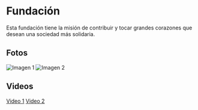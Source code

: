 # Fundación
Esta fundación tiene la misión de contribuir y tocar grandes corazones que desean una sociedad más solidaria.
## Fotos
![Imagen 1](ruta/imagen1.jpg)
![Imagen 2](ruta/imagen2.jpg)

## Videos
[Video 1](ruta/video1.mp4)
[Video 2](ruta/video2.mp4)

